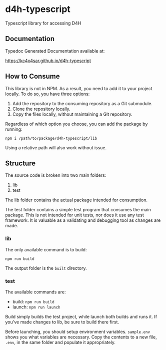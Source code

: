 # d4h-typescript
Typescript library for accessing D4H

## Documentation

Typedoc Generated Documentation available at:

<https://kc4x4sar.github.io/d4h-typescript>

## How to Consume
This library is not in NPM. As a result, you need to add it to your project locally. To do so, you have three options:
1. Add the repository to the consuming repository as a Git submodule.
2. Clone the repository locally.
3. Copy the files locally, without maintaining a Git repository.

Regardless of which option you choose, you can add the package by running:

`npm i /path/to/package/d4h-typescript/lib`

Using a relative path will also work without issue.

## Structure
The source code is broken into two main folders:
1. lib
2. test

The lib folder contains the actual package intended for consumption.

The test folder contains a simple test program that consumes the main package. This is not intended for unit tests, nor does it use any test framework. It is valuable as a validating and debugging tool as changes are made.

### lib

The only available command is to build:

`npm run build`

The output folder is the `built` directory.

### test

The available commands are:
* build: `npm run build`
* launch: `npm run launch`

Build simply builds the test project, while launch both builds and runs it. If you've made changes to lib, be sure to build there first.

Before launching, you should setup environment variables. `sample.env` shows you what variables are necessary. Copy the contents to a new file, `.env`, in the same folder and populate it appropriately.